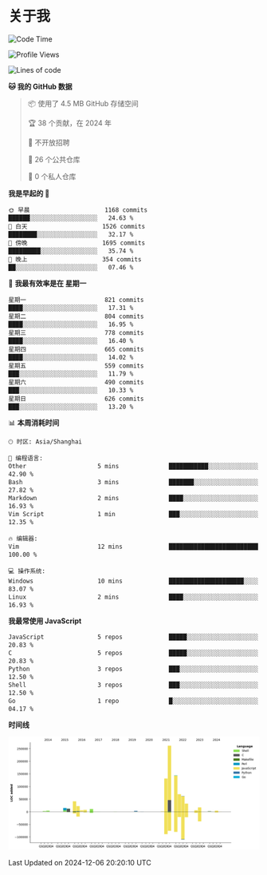 # 关于我

<!--START_SECTION:waka-->
![Code Time](http://img.shields.io/badge/Code%20Time-891%20hrs%2019%20mins-blue)

![Profile Views](http://img.shields.io/badge/%E4%B8%AA%E4%BA%BA%E8%B5%84%E6%96%99%E8%A7%82%E7%9C%8B%E6%AC%A1%E6%95%B0-0-blue)

![Lines of code](https://img.shields.io/badge/%E4%BB%8E%E3%80%8CHello%20World%E3%80%8D%E8%B5%B7%E6%88%91%E5%B7%B2%E7%BB%8F%E5%86%99%E4%BA%86-850.2%20thousand%20%E8%A1%8C%E4%BB%A3%E7%A0%81-blue)

**🐱 我的 GitHub 数据** 

> 📦  使用了 4.5 MB GitHub 存储空间 
 > 
> 🏆 38 个贡献，在 2024 年
 > 
> 🚫 不开放招聘
 > 
> 📜 26 个公共仓库 
 > 
> 🔑 0 个私人仓库 
 > 
**我是早起的 🐤** 

```text
🌞 早晨                     1168 commits        ██████░░░░░░░░░░░░░░░░░░░   24.63 % 
🌆 白天                     1526 commits        ████████░░░░░░░░░░░░░░░░░   32.17 % 
🌃 傍晚                     1695 commits        █████████░░░░░░░░░░░░░░░░   35.74 % 
🌙 晚上                     354 commits         ██░░░░░░░░░░░░░░░░░░░░░░░   07.46 % 
```
📅 **我最有效率是在 星期一** 

```text
星期一                      821 commits         ████░░░░░░░░░░░░░░░░░░░░░   17.31 % 
星期二                      804 commits         ████░░░░░░░░░░░░░░░░░░░░░   16.95 % 
星期三                      778 commits         ████░░░░░░░░░░░░░░░░░░░░░   16.40 % 
星期四                      665 commits         ████░░░░░░░░░░░░░░░░░░░░░   14.02 % 
星期五                      559 commits         ███░░░░░░░░░░░░░░░░░░░░░░   11.79 % 
星期六                      490 commits         ███░░░░░░░░░░░░░░░░░░░░░░   10.33 % 
星期日                      626 commits         ███░░░░░░░░░░░░░░░░░░░░░░   13.20 % 
```


📊 **本周消耗时间** 

```text
🕑︎ 时区: Asia/Shanghai

💬 编程语言: 
Other                    5 mins              ███████████░░░░░░░░░░░░░░   42.90 % 
Bash                     3 mins              ███████░░░░░░░░░░░░░░░░░░   27.82 % 
Markdown                 2 mins              ████░░░░░░░░░░░░░░░░░░░░░   16.93 % 
Vim Script               1 min               ███░░░░░░░░░░░░░░░░░░░░░░   12.35 % 

🔥 编辑器: 
Vim                      12 mins             █████████████████████████   100.00 % 

💻 操作系统: 
Windows                  10 mins             █████████████████████░░░░   83.07 % 
Linux                    2 mins              ████░░░░░░░░░░░░░░░░░░░░░   16.93 % 
```

**我最常使用 JavaScript** 

```text
JavaScript               5 repos             █████░░░░░░░░░░░░░░░░░░░░   20.83 % 
C                        5 repos             █████░░░░░░░░░░░░░░░░░░░░   20.83 % 
Python                   3 repos             ███░░░░░░░░░░░░░░░░░░░░░░   12.50 % 
Shell                    3 repos             ███░░░░░░░░░░░░░░░░░░░░░░   12.50 % 
Go                       1 repo              █░░░░░░░░░░░░░░░░░░░░░░░░   04.17 % 
```



**时间线**

![Lines of Code chart](https://raw.githubusercontent.com/Arondight/Arondight/master/assets/bar_graph.png)


 Last Updated on 2024-12-06 20:20:10 UTC
<!--END_SECTION:waka-->

